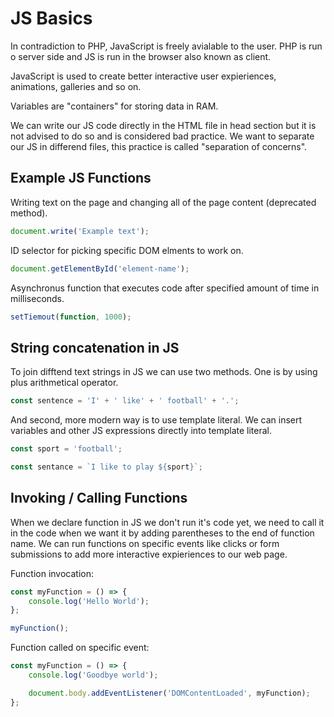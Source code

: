 # **JS Basics**

In contradiction to PHP, JavaScript is freely avialable to the user. PHP is run o server side and JS is run in the browser also known as client.

JavaScript is used to create better interactive user expieriences, animations, galleries and so on.

Variables are "containers" for storing data in RAM.

We can write our JS code directly in the HTML file in head section but it is not advised to do so and is considered bad practice. We want to separate our JS in differend files, this practice is called "separation of concerns".

## **Example JS Functions**

Writing text on the page and changing all of the page content (deprecated method).

```js
document.write('Example text');
```

ID selector for picking specific DOM elments to work on.

```js
document.getElementById('element-name');
```

Asynchronus function that executes code after specified amount of time in milliseconds.

```js
setTiemout(function, 1000);
```

## **String concatenation in JS**

To join difftend text strings in JS we can use two methods.
One is by using plus arithmetical operator.

```js
const sentence = 'I' + ' like' + ' football' + '.';
```

And second, more modern way is to use template literal.
We can insert variables and other JS expressions directly into template literal.

```js
const sport = 'football';

const sentance = `I like to play ${sport}`;
```

## **Invoking / Calling Functions**

When we declare function in JS we don't run it's code yet, we need to call it in the code when we want it by adding parentheses to the end of function name. We can run functions on specific events like clicks or form submissions to add more interactive expieriences to our web page.

Function invocation:

```js
const myFunction = () => {
	console.log('Hello World');
};

myFunction();
```

Function called on specific event:

```js
const myFunction = () => {
	console.log('Goodbye world');

	document.body.addEventListener('DOMContentLoaded', myFunction);
};
```
